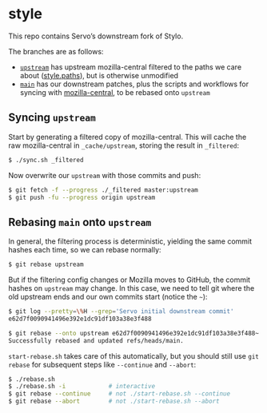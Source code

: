 style
=====

This repo contains Servo’s downstream fork of Stylo.

The branches are as follows:

- [`upstream`](https://github.com/servo/style/tree/master) has upstream mozilla-central filtered to the paths we care about ([style.paths](style.paths)), but is otherwise unmodified
- [`main`](https://github.com/servo/style/tree/ci) has our downstream patches, plus the scripts and workflows for syncing with [mozilla-central](https://searchfox.org/mozilla-central/source/servo), to be rebased onto `upstream`

## Syncing `upstream`

Start by generating a filtered copy of mozilla-central. This will cache the raw mozilla-central in `_cache/upstream`, storing the result in `_filtered`:

```sh
$ ./sync.sh _filtered
```

Now overwrite our `upstream` with those commits and push:

```sh
$ git fetch -f --progress ./_filtered master:upstream
$ git push -fu --progress origin upstream
```

## Rebasing `main` onto `upstream`

In general, the filtering process is deterministic, yielding the same commit hashes each time, so we can rebase normally:

```sh
$ git rebase upstream
```

But if the filtering config changes or Mozilla moves to GitHub, the commit hashes on `upstream` may change. In this case, we need to tell git where the old upstream ends and our own commits start (notice the `~`):

```sh
$ git log --pretty=\%H --grep='Servo initial downstream commit'
e62d7f0090941496e392e1dc91df103a38e3f488

$ git rebase --onto upstream e62d7f0090941496e392e1dc91df103a38e3f488~
Successfully rebased and updated refs/heads/main.
```

`start-rebase.sh` takes care of this automatically, but you should still use `git rebase` for subsequent steps like `--continue` and `--abort`:

```sh
$ ./rebase.sh
$ ./rebase.sh -i            # interactive
$ git rebase --continue     # not ./start-rebase.sh --continue
$ git rebase --abort        # not ./start-rebase.sh --abort
```
